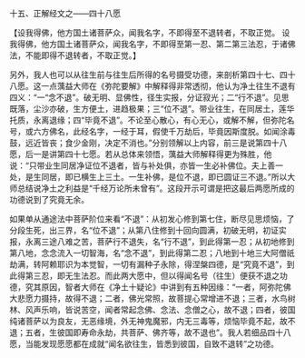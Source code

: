 十五、正解经文之——四十八愿

   【设我得佛，他方国土诸菩萨众，闻我名字，不即得至不退转者，不取正觉。
     设我得佛，他方国土诸菩萨众，闻我名字，不即得至第一忍、第二第三法忍，于诸佛法，不能即得不退转者，不取正觉。】

​     另外，我人也可以从往生前与往生后所得的名号摄受功德，来剖析第四十七、四十八愿。这一点蕅益大师在《弥陀要解》中解释得非常透彻，他认为净土往生不退有四义：“一“念不退”。破无明、显佛性，径生实报，分证寂光；二“行不退”。见思既落，尘沙亦破，生方便土，进趋极果；三“位不退”。带业往生，在同居土，莲华托质，永离退缘；四“毕竟不退”。不论至心散心，有心无心，或解不解，但弥陀名号，或六方佛名，此经名字，一经于耳，假使千万劫后，毕竟因斯度脱。如闻涂毒鼓，远近皆丧；食少金刚，决定不消也。”分别领解以上内容，前三是说第四十八愿，后一是讲第四十七愿。若从总体来领悟，蕅益大师解释得更为殊胜，他说：“只带业生同居净证位不退者，皆与补处俱，亦皆一生必补佛位。夫上善一处，是生同居，即已横生上三土。一生补佛，是位不退，即已圆证三不退。”所以大师总结说净土之利益是“千经万论所未曾有”。这段开示可谓是把这最后两愿所成的功德说到了究竟无余。

​      如果单从通途法中菩萨阶位来看“不退”：从初发心修到第七住，断尽见思烦恼，了分段生死，出三界，名“位不退”；从第八住修到十回向圆满，初破无明，初证实报，永离三途八难之苦，菩萨行不退失，名“行不退”，到此得第一忍；从初地修到第八地，念念流入一切智海，名“念不退”，到此得第二忍；八地到十地三大阿僧祇劫满，转阿赖耶识为本觉智，一切有漏种子永除，得涅槃四德，是“究竟不退”，到此得第三忍，即无生法忍。而此两大愿中，但以得闻名号（往生）便获不退之功德，究其原因，智者大师在《净土十疑论》中讲到有五种因缘：“一者，阿弥陀佛大悲愿力摄持，故得不退；二者，佛光常照，故菩提心常增进不退；三者，水鸟树林、风声乐响，皆说苦空，闻者常起念佛、念法、念僧之心，故不退；四者，彼国纯诸菩萨以为良友，无恶缘境，外无神鬼魔邪，内无三毒等，烦恼毕竟不起，故不退；五者，生彼国即寿命永劫，共菩萨、佛齐等，故不退也”。我人若细品四十八愿，当能发现愿愿都在成就“闻名欲往生，皆悉到彼国，自致不退转”之功德。